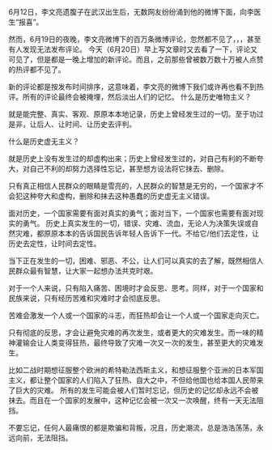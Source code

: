 6月12日，李文亮遗腹子在武汉出生后，无数网友纷纷涌到他的微博下面，向李医生“报喜”。

然而，6月19日的夜晚，李文亮微博下的百万条微博评论，忽然都不见了，，，甚至有人发现无法发布评论。 今天（6月20日）早上写文章时又去看了一下，评论又可见了，但是都是一晚上增加的新评论。而且，之前那些曾被数万数十万被人点赞的热评都不见了。

新的评论都是按发布时间排序，这意味着，李文亮的微博下我们或许再也看不到热评。所有的评论最终会被掩埋，然后淡出人们的记忆。 什么是历史唯物主义？

就是能完整、真实、客观、原原本本地记录，历史上曾经发生过的一切。至于功过是非，让后人、让时间、让历史去评判。

什么是历史虚无主义？

就是历史上没有发生过的却虚构出来；历史上曾经发生过的，对自己有利的不断夸大，对自己不利的却努力选择性忘记，甚至想方设法将它抹去、删除。

只有真正相信人民群众的眼睛是雪亮的，人民群众的智慧是无穷的，一个国家才不会犯这种夸大和虚构，删除和抹去这种愚蠢的历史虚无主义错误。

面对历史，一个国家需要有面对真实的勇气；面对当下，一个国家也需要有面对现实的勇气。 历史上真实发生的一切，错误、灾难、流血，无论人为决策失误或自然灾难，都原原本本的告诉国民告诉年轻人告诉下一代。不给它/他们去定性，让历史去定性，让时间去定性。

当下正在发生的一切，困难、邪恶、不公，让人们可以真实的去了解，既然相信人民群众最有智慧，让大家一起想办法共克时艰。

对于一个人来说，只有陷入痛苦、困境时才会反思、思考。同样，对于一个国家和民族来说，只有经历苦难和灾难时才会彻底反思。

苦难会激发一个人或一个国家的斗志，而狂热却会让一个人或一个国家走向灭亡。

只有彻底的反思，才会让避免灾难的再次发生，或者更大的灾难发生。而一味的精神灌输会让人类变得狂热，最终导致了灾难一次又一次的发生，甚至更大的灾难发生。

比如二战时期想征服整个欧洲的希特勒法西斯主义，和想征服整个亚洲的日本军国主义，都让整个国家的人们陷入了狂热、自大之中，不但给他国也给本国人民带来了巨大的灾难。 所有的发生可能会被人们暂时忘记，但历史的记忆却永远不会被抹去。而且在一个国家的发展中，这种记忆会被一次又一次唤醒，终有一天无法阻挡。

不要忘记，任何人最痛恨的都是欺骗和背叛，况且，历史潮流，总是浩浩荡荡，永远向前，无法阻挡。 


